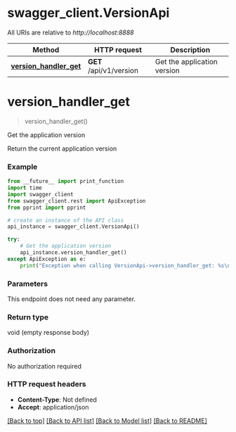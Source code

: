 # swagger_client.VersionApi

All URIs are relative to *http://localhost:8888*

Method | HTTP request | Description
------------- | ------------- | -------------
[**version_handler_get**](VersionApi.md#version_handler_get) | **GET** /api/v1/version | Get the application version


# **version_handler_get**
> version_handler_get()

Get the application version

Return the current application version

### Example
```python
from __future__ import print_function
import time
import swagger_client
from swagger_client.rest import ApiException
from pprint import pprint

# create an instance of the API class
api_instance = swagger_client.VersionApi()

try:
    # Get the application version
    api_instance.version_handler_get()
except ApiException as e:
    print("Exception when calling VersionApi->version_handler_get: %s\n" % e)
```

### Parameters
This endpoint does not need any parameter.

### Return type

void (empty response body)

### Authorization

No authorization required

### HTTP request headers

 - **Content-Type**: Not defined
 - **Accept**: application/json

[[Back to top]](#) [[Back to API list]](../README.md#documentation-for-api-endpoints) [[Back to Model list]](../README.md#documentation-for-models) [[Back to README]](../README.md)

